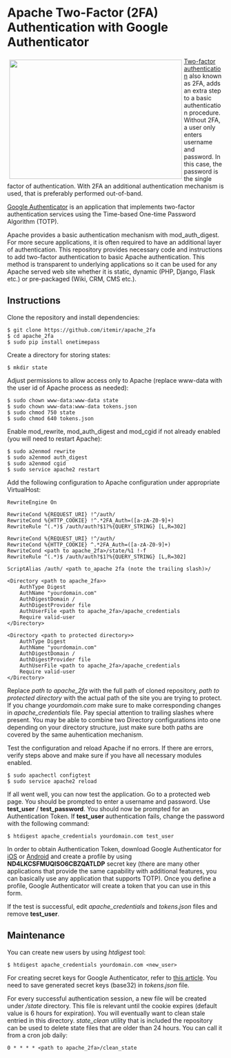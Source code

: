 # Apache Two-Factor (2FA) Authentication with Google Authenticator

<img src='https://raw.githubusercontent.com/itemir/apache_2fa/master/2fa_demo.gif' align='left' width='400' height='276' hspace='5' vspace='5'>

[Two-factor authentication](https://en.wikipedia.org/wiki/Multi-factor_authentication) also known as 2FA, adds an extra step to a basic authentication procedure. Without 2FA, a user only enters username and password. In this case, the password is the single factor of authentication. With 2FA an additional authentication mechanism is used, that is preferably performed out-of-band.

[Google Authenticator](https://en.wikipedia.org/wiki/Google_Authenticator) is an application that implements two-factor authentication services using the Time-based One-time Password Algorithm (TOTP).

Apache provides a basic authentication mechanism with mod_auth_digest. For more secure applications, it is often required to have an additional layer of authentication. This repository provides necessary code and instructions to add two-factor authentication to basic Apache authentication. This method is transparent to underlying applications so it can be used for any Apache served web site whether it is static, dynamic (PHP, Django, Flask etc.) or pre-packaged (Wiki, CRM, CMS etc.).

Instructions
---

Clone the repository and install dependencies:

    $ git clone https://github.com/itemir/apache_2fa
    $ cd apache_2fa
    $ sudo pip install onetimepass

Create a directory for storing states:

    $ mkdir state

Adjust permissions to allow access only to Apache (replace www-data with the user id of Apache process as needed):

    $ sudo chown www-data:www-data state
    $ sudo chown www-data:www-data tokens.json
    $ sudo chmod 750 state
    $ sudo chmod 640 tokens.json

Enable mod_rewrite, mod_auth_digest and mod_cgid if not already enabled (you will need to restart Apache):

    $ sudo a2enmod rewrite
    $ sudo a2enmod auth_digest
    $ sudo a2enmod cgid
    $ sudo service apache2 restart

Add the following configuration to Apache configuration under appropriate VirtualHost:

    RewriteEngine On

    RewriteCond %{REQUEST_URI} !^/auth/
    RewriteCond %{HTTP_COOKIE} !^.*2FA_Auth=([a-zA-Z0-9]+)
    RewriteRule ^(.*)$ /auth/auth?$1?%{QUERY_STRING} [L,R=302]

    RewriteCond %{REQUEST_URI} !^/auth/
    RewriteCond %{HTTP_COOKIE} ^.*2FA_Auth=([a-zA-Z0-9]+)
    RewriteCond <path to apache_2fa>/state/%1 !-f
    RewriteRule ^(.*)$ /auth/auth?$1?%{QUERY_STRING} [L,R=302]

    ScriptAlias /auth/ <path to_apache 2fa (note the trailing slash)>/

    <Directory <path to apache_2fa>>
        AuthType Digest
        AuthName "yourdomain.com"
        AuthDigestDomain /
        AuthDigestProvider file
        AuthUserFile <path to apache_2fa>/apache_credentials
        Require valid-user
    </Directory>

    <Directory <path to protected directory>>
        AuthType Digest
        AuthName "yourdomain.com"
        AuthDigestDomain /
        AuthDigestProvider file
        AuthUserFile <path to apache_2fa>/apache_credentials
        Require valid-user
    </Directory>

Replace *path to apache_2fa* with the full path of cloned repository, *path to protected directory* with the actual path of the site you are trying to protect. If you change *yourdomain.com* make sure to make corresponding changes in *apache_credentials* file. Pay special attention to trailing slashes where present. You may be able to combine two Directory configurations into one depending on your directory structure, just make sure both paths are covered by the same auhentication mechanism.

Test the configuration and reload Apache if no errors. If there are errors, verify steps above and make sure if you have all necessary modules enabled.

    $ sudo apachectl configtest
    $ sudo service apache2 reload

If all went well, you can now test the application. Go to a protected web page. You should be prompted to enter a username and password. Use **test_user** / **test_password**. You should now be prompted for an Authentication Token. If **test_user** authentication fails, change the password with the following command:

    $ htdigest apache_credentials yourdomain.com test_user

In order to obtain Authentication Token, download Google Authenticator for [iOS](https://itunes.apple.com/us/app/google-authenticator/id388497605?mt=8) or [Android](https://play.google.com/store/apps/details?id=com.google.android.apps.authenticator2&hl=en) and create a profile by using **ND4LKCSFMUQISO6CBZQATLDP** secret key (there are many other applications that provide the same capability with additional features, you can basically use any application that supports TOTP). Once you define a profile, Google Authenticator will create a token that you can use in this form.

If the test is successful, edit *apache_credentials* and *tokens.json* files and remove **test_user**.

Maintenance
---
You can create new users by using *htdigest* tool:

    $ htdigest apache_credentials yourdomain.com <new_user>

For creating secret keys for Google Authenticator, refer to [this article](https://nerdyness2012.wordpress.com/tag/oathtool/). You need to save generated secret keys (base32) in *tokens.json* file.

For every successful authentication session, a new file will be created under */state* directory. This file is relevant until the cookie expires (default value is 6 hours for expiration). You will eventually want to clean stale entried in this directory. *state_clean* utility that is included the repository can be used to delete state files that are older than 24 hours. You can call it from a cron job daily:

    0 * * * * <path to apache_2fa>/clean_state
